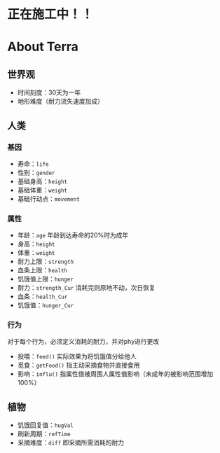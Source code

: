# 正在施工中！！

# About Terra

## 世界观

- 时间刻度：30天为一年
- 地形难度（耐力流失速度加成）

## 人类

### 基因

- 寿命：`life`
- 性别：`gender`
- 基础身高：`height`
- 基础体重：`weight`
- 基础行动点：`movement`

### 属性

- 年龄：`age` 年龄到达寿命的20%时为成年
- 身高：`height`
- 体重：`weight`
- 耐力上限：`strength`
- 血条上限：`health`
- 饥饿值上限：`hunger`
- 耐力：`strength_Cur` 消耗完则原地不动，次日恢复
- 血条：`health_Cur`
- 饥饿值：`hunger_Cur`

### 行为

对于每个行为，必须定义消耗的耐力，并对phy进行更改

- 投喂：`feed()` 实际效果为将饥饿值分给他人
- 觅食：`getFood()` 指主动采摘食物并直接食用
- 影响：`influ()` 指属性值被周围人属性值影响（未成年的被影响范围增加100%）

## 植物

- 饥饿回复值：`hugVal`
- 刷新周期：`refTime`
- 采摘难度：`diff` 即采摘所需消耗的耐力